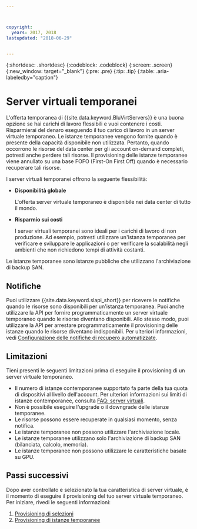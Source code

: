```yaml
---



copyright:
  years: 2017, 2018
lastupdated: "2018-06-29"


---
```


{:shortdesc: .shortdesc}
{:codeblock: .codeblock}
{:screen: .screen}
{:new_window: target="_blank"}
{:pre: .pre}
{:tip: .tip}
{:table: .aria-labeledby="caption"}

# Server virtuali temporanei
L'offerta temporanea di {{site.data.keyword.BluVirtServers}} è una buona opzione se hai carichi di lavoro flessibili e vuoi contenere i costi. Risparmierai del denaro eseguendo il tuo carico di lavoro in un server virtuale temporaneo. Le istanze temporanee vengono fornite quando è presente della capacità disponibile non utilizzata. Pertanto, quando occorrono le risorse del data center per gli account on-demand completi, potresti anche perdere tali risorse. Il provisioning delle istanze temporanee viene annullato su una base FOFO (First-On First Off) quando è necessario recuperare tali risorse.   

I server virtuali temporanei offrono la seguente flessibilità:

* **Disponibilità globale** 

    L'offerta server virtuale temporaneo è disponibile nei data center di tutto il mondo.
    
* **Risparmio sui costi** 

    I server virtuali temporanei sono ideali per i carichi di lavoro di non produzione. Ad esempio, potresti utilizzare un'istanza temporanea per verificare e sviluppare le applicazioni o per verificare la scalabilità negli ambienti che non richiedono tempi di attività costanti.

Le istanze temporanee sono istanze pubbliche che utilizzano l'archiviazione di backup SAN.

## Notifiche
Puoi utilizzare {{site.data.keyword.slapi_short}} per ricevere le notifiche quando le risorse sono disponibili per un'istanza temporanea. Puoi anche utilizzare la API per fornire programmaticamente un server virtuale temporaneo quando le risorse diventano disponibili. Allo stesso modo, puoi utilizzare la API per arrestare programmaticamente il provisioning delle istanze quando le risorse diventano indisponibili. Per ulteriori informazioni, vedi [Configurazione delle notifiche di recupero automatizzate](configuring-automated-reclaim-notifications.html).

## Limitazioni
Tieni presenti le seguenti limitazioni prima di eseguire il provisioning di un server virtuale temporaneo.

* Il numero di istanze contemporanee supportato fa parte della tua quota di dispositivi al livello dell'account. Per ulteriori informazioni sui limiti di istanze contemporanee, consulta [FAQ: server virtuali](../vsi/vsi_faqs_vs.html#concurrent).
* Non è possibile eseguire l'upgrade o il downgrade delle istanze temporanee.
* Le risorse possono essere recuperate in qualsiasi momento, senza notifica.
* Le istanze temporanee non possono utilizzare l'archiviazione locale.
* Le istanze temporanee utilizzano solo l'archiviazione di backup SAN (bilanciata, calcolo, memoria).
* Le istanze temporanee non possono utilizzare le caratteristiche basate su GPU.


## Passi successivi

Dopo aver controllato e selezionato la tua caratteristica di server virtuale, è il momento di eseguire il provisioning del tuo server virtuale temporaneo. Per iniziare, rivedi le seguenti informazioni:
1. [Provisioning di selezioni](../vsi/vsi_public_selections.html)
2. [Provisioning di istanze temporanee](../vsi/vsi_provision_transient.html)
